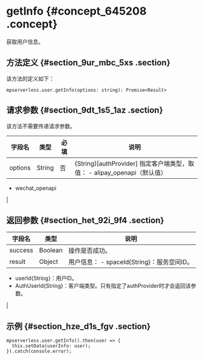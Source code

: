 # getInfo {#concept_645208 .concept}

获取用户信息。

## 方法定义 {#section_9ur_mbc_5xs .section}

该方法的定义如下：

``` {#codeblock_3x9_6ef_9rs}
mpserverless.user.getInfo(options: string): Promise<Result>
```

## 请求参数 {#section_9dt_1s5_1az .section}

该方法不需要传递请求参数。

|字段名|类型|必填|说明|
|---|--|--|--|
|options|String|否|\{String\}\[authProvider\] 指定客户端类型，取值： -   alipay\_openapi（默认值）
-   wechat\_openapi

 |

## 返回参数 {#section_het_92i_9f4 .section}

|字段名|类型|说明|
|---|--|--|
|success|Boolean|操作是否成功。|
|result|Object|用户信息： -   spaceId\{String\}：服务空间ID。
-   userId\{String\}：用户ID。
-   AuthUserId\{String\}：客户端类型。只有指定了authProvider时才会返回该参数。

 |

## 示例 {#section_hze_d1s_fgv .section}

``` {#codeblock_s36_gy0_8pd}
mpserverless.user.getInfo().then(user => {
  this.setData(userInfo: user);
}).catch(console.error);
```

